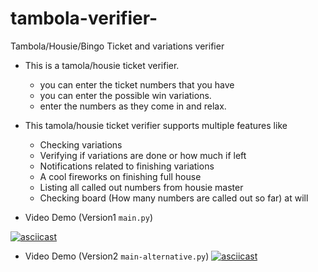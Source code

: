 # tambola-verifier-

Tambola/Housie/Bingo Ticket and variations verifier 

* This is a tamola/housie ticket verifier.

    - you can enter the ticket numbers that you have
    - you can enter the possible win variations. 
    - enter the numbers as they come in and relax.

* This tamola/housie ticket verifier supports multiple features like
    * Checking variations
    * Verifying if variations are done or how much if left
    * Notifications related to finishing variations
    * A cool fireworks on finishing full house
    * Listing all called out numbers from housie master
    * Checking board (How many numbers are called out so far) at will   

* Video Demo (Version1 `main.py`)

[![asciicast](https://asciinema.org/a/326050.svg)](https://asciinema.org/a/326050)

* Video Demo (Version2 `main-alternative.py`)
[![asciicast](https://asciinema.org/a/d6fSu2qelgjwyLbL0j2BA0COH.svg)](https://asciinema.org/a/d6fSu2qelgjwyLbL0j2BA0COH)
